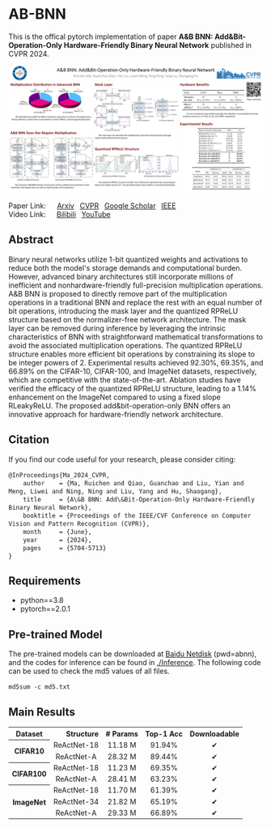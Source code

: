 # AB-BNN
This is the offical pytorch implementation of paper **A&B BNN: Add&Bit-Operation-Only Hardware-Friendly Binary Neural Network** published in CVPR 2024.

![Poster](./poster.png)

Paper Link: &emsp;
[Arxiv](https://arxiv.org/abs/2403.03739)&ensp;
[CVPR](https://cvpr.thecvf.com/virtual/2024/poster/29447)&ensp;
[Google Scholar](https://scholar.google.com/scholar?cluster=9219398500921383941)&ensp;
[IEEE](https://xploreqa.ieee.org/document/10656026)  
Video Link: &emsp;
[Bilibili](https://www.bilibili.com/video/BV1PM4m1S7T1)&ensp;
[YouTube](https://youtu.be/L8cWTetcU2M?si=V_fH1YXVKhlaEdf4)

## Abstract
Binary neural networks utilize 1-bit quantized weights and activations to reduce both the model's storage demands and computational burden.
However, advanced binary architectures still incorporate millions of inefficient and nonhardware-friendly full-precision multiplication operations.
A&B BNN is proposed to directly remove part of the multiplication operations in a traditional BNN and replace the rest with an equal number of bit operations, introducing the mask layer and the quantized RPReLU structure based on the normalizer-free network architecture.
The mask layer can be removed during inference by leveraging the intrinsic characteristics of BNN with straightforward mathematical transformations to avoid the associated multiplication operations.
The quantized RPReLU structure enables more efficient bit operations by constraining its slope to be integer powers of 2.
Experimental results achieved 92.30%, 69.35%, and 66.89% on the CIFAR-10, CIFAR-100, and ImageNet datasets, respectively, which are competitive with the state-of-the-art.
Ablation studies have verified the efficacy of the quantized RPReLU structure, leading to a 1.14% enhancement on the ImageNet compared to using a fixed slope RLeakyReLU.
The proposed add&bit-operation-only BNN offers an innovative approach for hardware-friendly network architecture.

## Citation
If you find our code useful for your research, please consider citing:

```
@InProceedings{Ma_2024_CVPR,
    author    = {Ma, Ruichen and Qiao, Guanchao and Liu, Yian and Meng, Liwei and Ning, Ning and Liu, Yang and Hu, Shaogang},
    title     = {A\&B BNN: Add\&Bit-Operation-Only Hardware-Friendly Binary Neural Network},
    booktitle = {Proceedings of the IEEE/CVF Conference on Computer Vision and Pattern Recognition (CVPR)},
    month     = {June},
    year      = {2024},
    pages     = {5704-5713}
}
```

## Requirements
- python==3.8
- pytorch==2.0.1

## Pre-trained Model
The pre-trained models can be downloaded at [Baidu Netdisk](https://pan.baidu.com/s/1CiYtPZuUaIk99WM6umOk9Q?pwd=abnn) (pwd=abnn), and the codes for inference can be found in [./Inference](https://github.com/Ruichen0424/AB-BNN/tree/master/Inference).
The following code can be used to check the md5 values ​​of all files.
```
md5sum -c md5.txt
```

## Main Results
<table>

<tr>
<th>Dataset</th>
<th align="right">Structure</th>
<th align="center"># Params</th>
<th align="center">Top-1 Acc</th>
<th align="center">Downloadable </th>
</tr>

<tr>
<th rowspan=2>CIFAR10</th>
<td align="center">ReActNet-18</td>
<td align="center">11.18 M</td>
<td align="center">91.94%</td>
<td align="center">&#x2714</td>
</tr>
<tr>
<td align="center">ReActNet-A</td>
<td align="center">28.32 M</td>
<td align="center">89.44%</td>
<td align="center">&#x2714</td>
</tr>

<tr>
<th rowspan=2>CIFAR100</th>
<td align="center">ReActNet-18</td>
<td align="center">11.23 M</td>
<td align="center">69.35%</td>
<td align="center">&#x2714</td>
</tr>
<tr>
<td align="center">ReActNet-A</td>
<td align="center">28.41 M</td>
<td align="center">63.23%</td>
<td align="center">&#x2714</td>
</tr>

<tr>
<th rowspan=3>ImageNet</th>
<td align="center">ReActNet-18</td>
<td align="center">11.70 M</td>
<td align="center">61.39%</td>
<td align="center">&#x2714</td>
</tr>
<tr>
<td align="center">ReActNet-34</td>
<td align="center">21.82 M</td>
<td align="center">65.19%</td>
<td align="center">&#x2714</td>
</tr>
<tr>
<td align="center">ReActNet-A</td>
<td align="center">29.33 M</td>
<td align="center">66.89%</td>
<td align="center">&#x2714</td>
</tr>

</table>